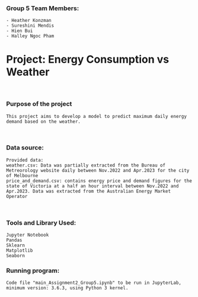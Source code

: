 ### Group 5 Team Members:

    - Heather Konzman
    - Sureshini Mendis
    - Hien Bui
    - Halley Ngoc Pham

# Project: Energy Consumption vs Weather

</br>

### Purpose of the project

    This project aims to develop a model to predict maximum daily energy demand based on the weather.

</br>

### Data source:

    Provided data:
    weather.csv: Data was partially extracted from the Bureau of Metreorology website daily between Nov.2022 and Apr.2023 for the city of Melbourne
    price_and_demand.csv: contains energy price and demand figures for the state of Victoria at a half an hour interval between Nov.2022 and Apr.2023. Data was extracted from the Australian Energy Market Operator

</br>

### Tools and Library Used:
    Jupyter Notebook
    Pandas
    Sklearn
    Matplotlib
    Seaborn

### Running program:
    Code file "main_Assignment2_Group5.ipynb" to be run in JupyterLab, minimum version: 3.6.3, using Python 3 kernel. 


